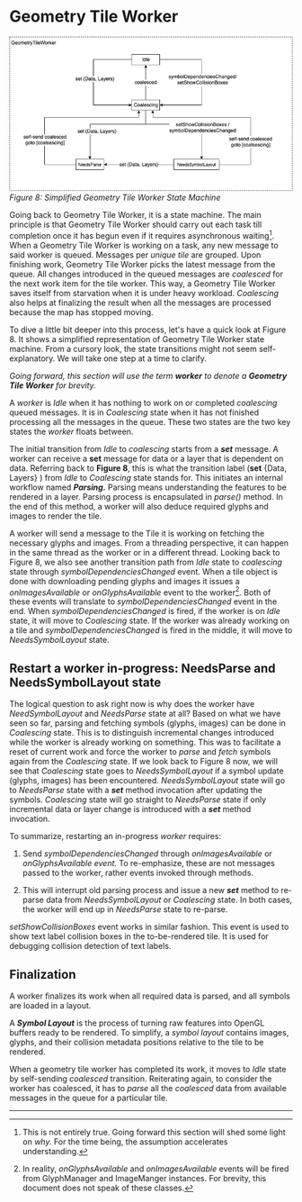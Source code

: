 # Geometry Tile Worker

![](media/geometry-tile-worker-state-machine.jpg)
*Figure 8: Simplified Geometry Tile Worker State Machine*

Going back to Geometry Tile Worker, it is
a state machine. The main principle is that Geometry Tile Worker should
carry out each task till completion once it has begun even if it
requires asynchronous waiting[^21]. When a Geometry Tile Worker is
working on a task, any new message to said worker is queued. Messages
per *unique tile* are grouped. Upon finishing work, Geometry Tile Worker
picks the latest message from the queue. All changes introduced in the
queued messages are *coalesced* for the next work item for the tile
worker. This way, a Geometry Tile Worker saves itself from starvation
when it is under heavy workload. *Coalescing* also helps at finalizing
the result when all the messages are processed because the map has
stopped moving.

To dive a little bit deeper into this process, let's have a quick look
at Figure 8. It shows a simplified representation of Geometry Tile
Worker state machine. From a cursory look, the state transitions might
not seem self-explanatory. We will take one step at a time to clarify.

*Going forward, this section will use the term **worker** to denote a
**Geometry Tile Worker** for brevity.*

A *worker* is *Idle* when it has nothing to work on or completed
*coalescing* queued messages. It is in *Coalescing* state when it has
not finished processing all the messages in the queue. These two states
are the two key states the *worker* floats between.

The initial transition from *Idle* to *coalescing* starts from a
***set*** message. A worker can receive a **set** message for data or a
layer that is dependent on data. Referring back to **Figure 8**, this is
what the transition label (**set** {Data, Layers} ) from *Idle* to
*Coalescing* state stands for. This initiates an internal workflow named
***Parsing.*** Parsing means understanding the features to be rendered
in a layer. Parsing process is encapsulated in *parse()* method. In the
end of this method, a worker will also deduce required glyphs and images
to render the tile.

A worker will send a message to the Tile it is working on fetching the
necessary glyphs and images. From a threading perspective, it can happen
in the same thread as the worker or in a different thread. Looking back
to Figure 8, we also see another transition path from *Idle* state to
*coalescing* state through *symbolDependenciesChanged* event. When a
tile object is done with downloading pending glyphs and images it issues
a *onImagesAvailable* or *onGlyphsAvailable* event to the worker[^22].
Both of these events will translate to *symbolDependenciesChanged* event
in the end. When *symbolDependenciesChanged* is fired, if the worker is
on *Idle* state, it will move to *Coalescing* state. If the worker was
already working on a tile and *symbolDependenciesChanged* is fired in
the middle, it will move to *NeedsSymbolLayout* state.

## Restart a worker in-progress: NeedsParse and NeedsSymbolLayout state

The logical question to ask right now is why does the worker have
*NeedSymbolLayout* and *NeedsParse* state at all? Based on what we have
seen so far, parsing and fetching symbols (glyphs, images) can be done
in *Coalescing* state. This is to distinguish incremental changes
introduced while the worker is already working on something. This was to
facilitate a reset of current work and force the worker to *parse* and
*fetch* symbols again from the *Coalescing* state. If we look back to
Figure 8 now, we will see that *Coalescing* state goes to
*NeedsSymbolLayout* if a symbol update (glyphs, images) has been
encountered. *NeedsSymbolLayout* state will go to *NeedsParse* state
with a ***set*** method invocation after updating the symbols.
*Coalescing* state will go straight to *NeedsParse* state if only
incremental data or layer change is introduced with a ***set*** method
invocation.

To summarize, restarting an in-progress *worker* requires:

1.  Send *symbolDependenciesChanged* through *onImagesAvailable* or
    *onGlyphsAvailable event.* To re-emphasize, these are not messages
    passed to the worker, rather events invoked through methods.

2.  This will interrupt old parsing process and issue a new ***set***
    method to re-parse data from *NeedsSymbolLayout* or *Coalescing*
    state. In both cases, the worker will end up in *NeedsParse* state
    to re-parse.

*setShowCollisionBoxes* event works in similar fashion. This event is
used to show text label collision boxes in the to-be-rendered tile. It
is used for debugging collision detection of text labels.

## Finalization

A worker finalizes its work when all required data is parsed, and all
symbols are loaded in a layout.

A ***Symbol Layout*** is the process of turning raw features into OpenGL
buffers ready to be rendered. To simplify, a *symbol layout* contains
images, glyphs, and their collision metadata positions relative to the
tile to be rendered.

When a geometry tile worker has completed its work, it moves to *Idle*
state by self-sending *coalesced* transition. Reiterating again, to
consider the worker has coalesced, it has to *parse* all the *coalesced*
data from available messages in the queue for a particular tile.

______________________________________________

[^21]: This is not entirely true. Going forward this section will shed
    some light on *why.* For the time being, the assumption accelerates
    understanding.

[^22]: In reality, *onGlyphsAvailable* and *onImagesAvailable* events
    will be fired from GlyphManager and ImageManger instances. For
    brevity, this document does not speak of these classes.
